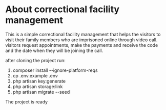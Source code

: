 # About correctional facility management

This is a simple correctional facility management that helps the visitors to visit their family members who are imprisoned online
through video call.
visitors request appointments, make the payments and receive the code and the date when they will be joining the call.

after cloning the project run:
1. composer install --ignore-platform-reqs
2. cp .env.example .env
3. php artisan key:generate
4. php artisan storage:link
5. php artisan migrate --seed

The project is ready

